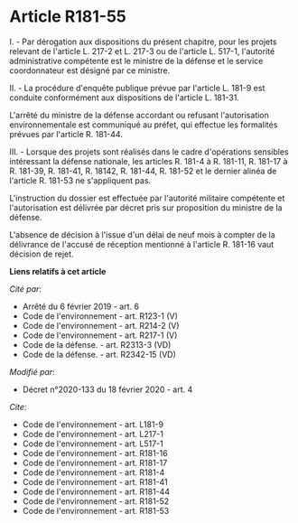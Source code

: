 # Article R181-55

I. - Par dérogation aux dispositions du présent chapitre, pour les projets relevant de l'article L. 217-2 et L. 217-3 ou de
l'article L. 517-1, l'autorité administrative compétente est le ministre de la défense et le service coordonnateur est
désigné par ce ministre.

II. - La procédure d'enquête publique prévue par l'article L. 181-9 est conduite conformément aux dispositions de l'article
L. 181-31.

L'arrêté du ministre de la défense accordant ou refusant l'autorisation environnementale est communiqué au préfet, qui
effectue les formalités prévues par l'article R. 181-44.

III. - Lorsque des projets sont réalisés dans le cadre d'opérations sensibles intéressant la défense nationale, les articles
R. 181-4 à R. 181-11, R. 181-17 à R. 181-39, R. 181-41, R. 18142, R. 181-44, R. 181-52 et le dernier alinéa de l'article R.
181-53 ne s'appliquent pas.

L'instruction du dossier est effectuée par l'autorité militaire compétente et l'autorisation est délivrée par décret pris sur
proposition du ministre de la défense.

L'absence de décision à l'issue d'un délai de neuf mois à compter de la délivrance de l'accusé de réception mentionné à
l'article R. 181-16 vaut décision de rejet.

**Liens relatifs à cet article**

_Cité par_:

  - Arrêté du 6 février 2019 - art. 6
  - Code de l'environnement - art. R123-1 (V)
  - Code de l'environnement - art. R214-2 (V)
  - Code de l'environnement - art. R217-1 (V)
  - Code de la défense. - art. R2313-3 (VD)
  - Code de la défense. - art. R2342-15 (VD)

_Modifié par_:

  - Décret n°2020-133 du 18 février 2020 - art. 4

_Cite_:

  - Code de l'environnement - art. L181-9
  - Code de l'environnement - art. L217-1
  - Code de l'environnement - art. L517-1
  - Code de l'environnement - art. R181-16
  - Code de l'environnement - art. R181-17
  - Code de l'environnement - art. R181-4
  - Code de l'environnement - art. R181-41
  - Code de l'environnement - art. R181-44
  - Code de l'environnement - art. R181-52
  - Code de l'environnement - art. R181-53
